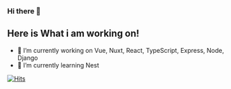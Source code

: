 ### Hi there 👋

## Here is What i am working on!

- 🔭 I’m currently working on Vue, Nuxt, React, TypeScript, Express, Node, Django
- 🌱 I’m currently learning Nest

[![Hits](https://hits.seeyoufarm.com/api/count/incr/badge.svg?url=https%3A%2F%2Fgithub.com%2FGodMoonGoodman&count_bg=%23343434&title_bg=%23555555&icon=github.svg&icon_color=%23FFFFFF&title=hits&edge_flat=true)](https://hits.seeyoufarm.com)

